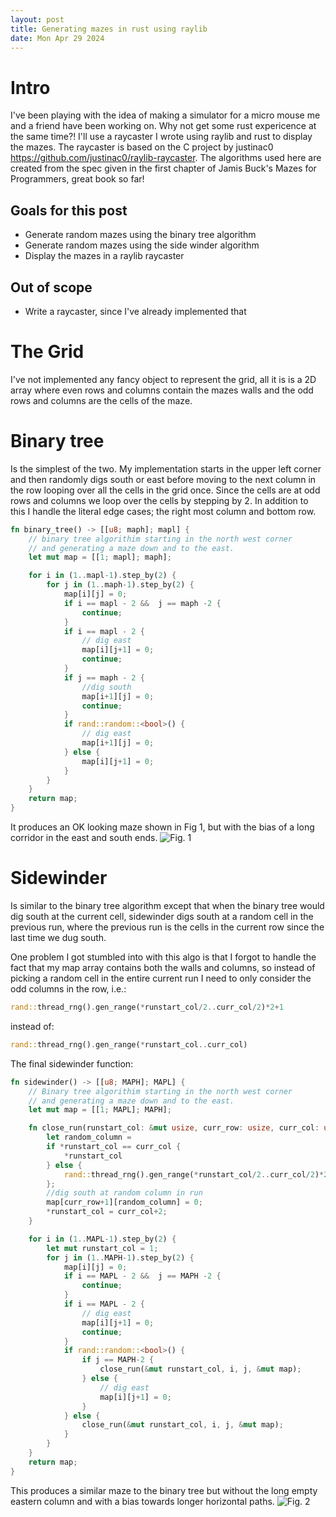 ```yaml
---
layout: post
title: Generating mazes in rust using raylib
date: Mon Apr 29 2024
---
```


# Intro
I've been playing with the idea of making a simulator for a micro mouse me and a friend have been working on.
Why not get some rust expericence at the same time?! I'll use a raycaster I wrote using raylib and rust to display the mazes. The raycaster is based on the C project by justinac0 https://github.com/justinac0/raylib-raycaster. The algorithms used here are created from the spec given in the first chapter of Jamis Buck's Mazes for Programmers, great book so far!

## Goals for this post
- Generate random mazes using the binary tree algorithm
- Generate random mazes using the side winder algorithm
- Display the mazes in a raylib raycaster

## Out of scope
- Write a raycaster, since I've already implemented that 

# The Grid
I've not implemented any fancy object to represent the grid, all it is is a 2D
array where even rows and columns contain the mazes walls and the odd rows and
columns are the cells of the maze.

# Binary tree
Is the simplest of the two. My implementation starts in the upper left corner
and then randomly digs south or east before moving to the next column in the
row looping over all the cells in the grid once. Since the cells are at odd
rows and columns we loop over the cells by stepping by 2. In addition to this I
handle the literal edge cases; the right most column and bottom row.

```Rust
fn binary_tree() -> [[u8; maph]; mapl] {
    // binary tree algorithim starting in the north west corner
    // and generating a maze down and to the east.
    let mut map = [[1; mapl]; maph];

    for i in (1..mapl-1).step_by(2) {
        for j in (1..maph-1).step_by(2) {
            map[i][j] = 0;
            if i == mapl - 2 &&  j == maph -2 {
                continue;
            }
            if i == mapl - 2 {
                // dig east
                map[i][j+1] = 0;
                continue;
            }
            if j == maph - 2 {
                //dig south
                map[i+1][j] = 0;
                continue;
            }
            if rand::random::<bool>() {
                // dig east
                map[i+1][j] = 0;
            } else {
                map[i][j+1] = 0;
            }
        }
    }
    return map;
}

```

It produces an OK looking maze shown in Fig 1, but with the bias of a long corridor in the east and south ends.
![Fig. 1](img/binary_tree.png)

# Sidewinder
Is similar to the binary tree algorithm except that when the binary tree would dig south at the current cell, sidewinder digs south at a random cell in the previous run, where the previous run is the cells in the current row since the last time we dug south.

One problem I got stumbled into with this algo is that I forgot to handle the fact that my map array contains both the walls and columns, so instead of picking a random cell in the entire current run I need to only consider the odd columns in the row, i.e.:

```Rust
rand::thread_rng().gen_range(*runstart_col/2..curr_col/2)*2+1
```
instead of:
```Rust
rand::thread_rng().gen_range(*runstart_col..curr_col)
```

The final sidewinder function:
```Rust
fn sidewinder() -> [[u8; MAPH]; MAPL] {
    // Binary tree algorithim starting in the north west corner
    // and generating a maze down and to the east.
    let mut map = [[1; MAPL]; MAPH];

    fn close_run(runstart_col: &mut usize, curr_row: usize, curr_col: usize, map: &mut [[u8; MAPH]; MAPL]) {
        let random_column =
        if *runstart_col == curr_col {
            *runstart_col
        } else {
            rand::thread_rng().gen_range(*runstart_col/2..curr_col/2)*2+1
        };
        //dig south at random column in run
        map[curr_row+1][random_column] = 0;
        *runstart_col = curr_col+2;
    }

    for i in (1..MAPL-1).step_by(2) {
        let mut runstart_col = 1;
        for j in (1..MAPH-1).step_by(2) {
            map[i][j] = 0;
            if i == MAPL - 2 &&  j == MAPH -2 {
                continue;
            }
            if i == MAPL - 2 {
                // dig east
                map[i][j+1] = 0;
                continue;
            }
            if rand::random::<bool>() {
                if j == MAPH-2 {
                    close_run(&mut runstart_col, i, j, &mut map);
                } else {
                    // dig east
                    map[i][j+1] = 0;
                }
            } else {
                close_run(&mut runstart_col, i, j, &mut map);
            }
        }
    }
    return map;
}
```
This produces a similar maze to the binary tree but without the long empty eastern column and with a bias towards longer horizontal paths. 
![Fig. 2](img/sidewinder.png)
